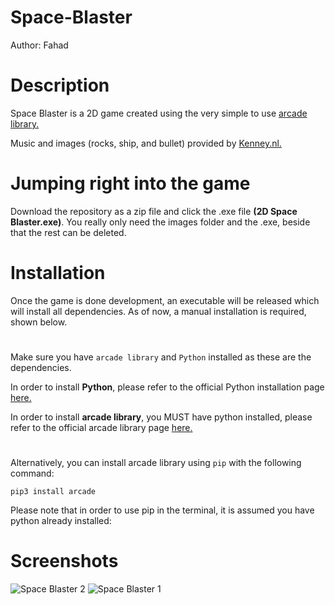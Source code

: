 # Space-Blaster
Author: Fahad
# Description
Space Blaster is a 2D game created using the very simple to use [arcade library.](https://api.arcade.academy/en/latest/)

Music and images (rocks, ship, and bullet) provided by [Kenney.nl.](https://api.arcade.academy/en/latest/resources.html)
# Jumping right into the game
Download the repository as a zip file and click the .exe file **(2D Space Blaster.exe)**. You really only need the images folder and the .exe, beside that the rest can be deleted.
# Installation
Once the game is done development, an executable will be released which will install all dependencies. As of now, a manual installation is required, shown below.
#
Make sure you have `arcade library` and `Python` installed as these are the dependencies. 

In order to install **Python**, please refer to the official Python installation page [here.](https://www.python.org/downloads/)

In order to install **arcade library**, you MUST have python installed, please refer to the official arcade library page [here.](https://api.arcade.academy/en/latest/install/index.html)
#
Alternatively, you can install arcade library using `pip` with the following command: 
```
pip3 install arcade
```
Please note that in order to use pip in the terminal, it is assumed you have python already installed:
# Screenshots
![Space Blaster 2](https://github.com/fahad-ali1/Space-Blaster/assets/97869609/9809557a-66df-4bc0-bb1a-faabcebbaa3c)
![Space Blaster 1](https://github.com/fahad-ali1/Space-Blaster/assets/97869609/939f3d5b-c097-4e69-bcea-a73353e6ea2e)
